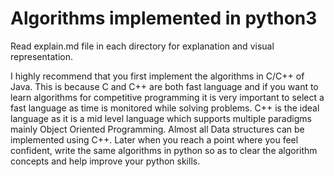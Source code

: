 # Algorithms implemented in python3 

Read explain.md file in each directory for explanation and visual representation.

I highly recommend that you first implement the algorithms in C/C++ of Java. This is because C and C++ are both fast language and if you want to learn algorithms for competitive programming it is very important to select a fast language as time is monitored while solving problems. C++ is the ideal language as it is a mid level language which supports multiple paradigms mainly Object Oriented Programming. Almost all Data structures can be implemented using C++. 
Later when you reach a point where you feel confident, write the same algorithms in python so as to clear the algorithm concepts and help improve your python skills.
